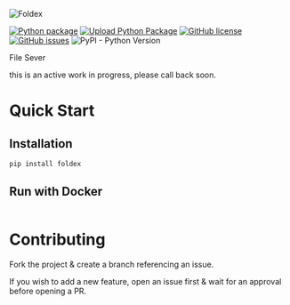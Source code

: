 ![Foldex](assets/foldex_logo.png?raw=true "Foldex")


[![Python package](https://github.com/joegasewicz/foldex/actions/workflows/python-package.yml/badge.svg)](https://github.com/joegasewicz/foldex/actions/workflows/python-package.yml)
[![Upload Python Package](https://github.com/joegasewicz/foldex/actions/workflows/python-publish.yml/badge.svg)](https://github.com/joegasewicz/foldex/actions/workflows/python-publish.yml)
[![GitHub license](https://img.shields.io/github/license/joegasewicz/foldex)](https://github.com/joegasewicz/foldex/blob/master/LICENSE)
[![GitHub issues](https://img.shields.io/github/issues/joegasewicz/foldex)](https://github.com/joegasewicz/foldex/issues)
![PyPI - Python Version](https://img.shields.io/pypi/pyversions/foldex)

File Sever

this is an active work in progress, please call back soon.

# Quick Start

## Installation
```bash
pip install foldex
```

## Run with Docker
```json

```

# Contributing

Fork the project & create a branch referencing an issue.

If you wish to add a new feature, open an issue first & wait for an approval before opening a PR.
